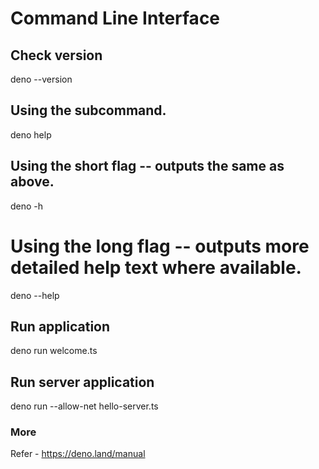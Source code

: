 # Command Line Interface

## Check version 
deno --version

## Using the subcommand.
deno help

## Using the short flag -- outputs the same as above.
deno -h

# Using the long flag -- outputs more detailed help text where available.
deno --help

## Run application
deno run welcome.ts

## Run server application 
deno run --allow-net hello-server.ts



### More 
 Refer - https://deno.land/manual